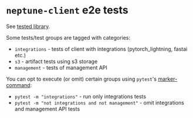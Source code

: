 # `neptune-client` e2e tests

See [tested library](https://github.com/neptune-ai/neptune-client).

Some tests/test groups are tagged with categories:
* `integrations` - tests of client with integrations (pytorch_lightning, fastai etc.)
* `s3` - artifact tests using s3 storage
* `management` - tests of management API

You can opt to execute (or omit) certain groups using `pytest`'s [marker-command](https://docs.pytest.org/en/6.2.x/example/markers.html):
* `pytest -m "integrations"` - run only integrations tests
* `pytest -m "not integrations and not management"` - omit integrations and management API tests
